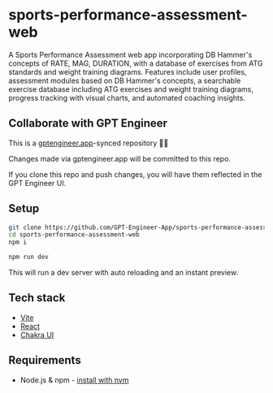 # sports-performance-assessment-web

A Sports Performance Assessment web app incorporating DB Hammer's concepts of RATE, MAG, DURATION, with a database of exercises from ATG standards and weight training diagrams. Features include user profiles, assessment modules based on DB Hammer's concepts, a searchable exercise database including ATG exercises and weight training diagrams, progress tracking with visual charts, and automated coaching insights.

## Collaborate with GPT Engineer

This is a [gptengineer.app](https://gptengineer.app)-synced repository 🌟🤖

Changes made via gptengineer.app will be committed to this repo.

If you clone this repo and push changes, you will have them reflected in the GPT Engineer UI.

## Setup

```sh
git clone https://github.com/GPT-Engineer-App/sports-performance-assessment-web.git
cd sports-performance-assessment-web
npm i
```

```sh
npm run dev
```

This will run a dev server with auto reloading and an instant preview.

## Tech stack

- [Vite](https://vitejs.dev/)
- [React](https://react.dev/)
- [Chakra UI](https://chakra-ui.com/)

## Requirements

- Node.js & npm - [install with nvm](https://github.com/nvm-sh/nvm#installing-and-updating)
